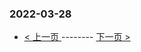 ### 2022-03-28 
 

- [ < 上一页 ](https://github.com/able8/weibo-hot-record/blob/master/2022-03-27.md) -------- [ 下一页 > ](https://github.com/able8/weibo-hot-record/blob/master/2022-03-29.md)